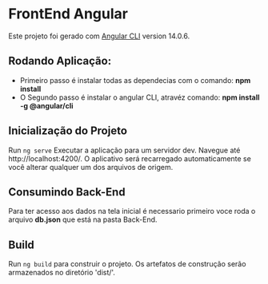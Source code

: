 # FrontEnd Angular 

Este projeto foi gerado com [Angular CLI](https://github.com/angular/angular-cli) version 14.0.6.

## Rodando Aplicação:

* Primeiro passo é instalar todas as dependecias com o comando: **npm install**
* O Segundo passo é instalar o angular CLI, atravéz comando: **npm install -g @angular/cli**

## Inicialização do Projeto

Run `ng serve` Executar a aplicação para um servidor dev. Navegue até http://localhost:4200/. O aplicativo será recarregado automaticamente se você alterar qualquer um dos arquivos de origem.

## Consumindo Back-End
Para ter acesso aos dados na tela inicial é necessario primeiro voce roda o arquivo **db.json** que está na pasta Back-End.

## Build

Run `ng build` para construir o projeto. Os artefatos de construção serão armazenados no diretório 'dist/'.




